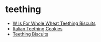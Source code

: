 # teething

 * [W Is For Whole Wheat Teething Biscuits](index/w/w-is-for-whole-wheat-teething-biscuits-355691.json)
 * [Italian Teething Cookies](index/i/italian-teething-cookies.json)
 * [Teething Biscuits](index/t/teething-biscuits.json)
